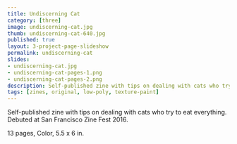 ```yaml
---
title: Undiscerning Cat
category: [three]
image: undiscerning-cat.jpg
thumb: undiscerning-cat-640.jpg
published: true
layout: 3-project-page-slideshow
permalink: undiscerning-cat
slides: 
- undiscerning-cat.jpg
- undiscerning-cat-pages-1.png
- undiscerning-cat-pages-2.png
description: Self-published zine with tips on dealing with cats who try to eat everything. Debuted at San Francisco Zine Fest 2016.
tags: [zines, original, low-poly, texture-paint]
---
```

Self-published zine with tips on dealing with cats who try to eat everything. Debuted at San Francisco Zine Fest 2016.

13 pages, Color, 5.5 x 6 in.
